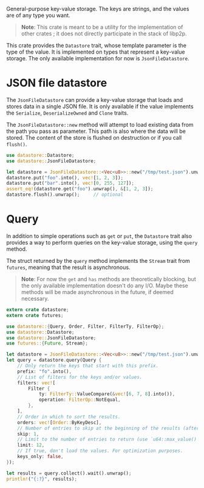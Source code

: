 General-purpose key-value storage.
The keys are strings, and the values are of any type you want.

> **Note**: This crate is meant to be a utility for the implementation of other crates ; it
>			does not directly participate in the stack of libp2p.

This crate provides the `Datastore` trait, whose template parameter is the type of the value.
It is implemented on types that represent a key-value storage.
The only available implementation for now is `JsonFileDatastore`.

# JSON file datastore

The `JsonFileDatastore` can provide a key-value storage that loads and stores data in a single
JSON file. It is only available if the value implements the `Serialize`, `DeserializeOwned`
and `Clone` traits.

The `JsonFileDatastore::new` method will attempt to load existing data from the path you pass
as parameter. This path is also where the data will be stored. The content of the store is
flushed on destruction or if you call `flush()`.

```rust
use datastore::Datastore;
use datastore::JsonFileDatastore;

let datastore = JsonFileDatastore::<Vec<u8>>::new("/tmp/test.json").unwrap();
datastore.put("foo".into(), vec![1, 2, 3]);
datastore.put("bar".into(), vec![0, 255, 127]);
assert_eq!(datastore.get("foo").unwrap(), &[1, 2, 3]);
datastore.flush().unwrap();		// optional
```

# Query

In addition to simple operations such as `get` or `put`, the `Datastore` trait also provides
a way to perform queries on the key-value storage, using the `query` method.

The struct returned by the `query` method implements the `Stream` trait from `futures`,
meaning that the result is asynchronous.

> **Note**: For now the `get` and `has` methods are theoretically blocking, but the only
>			available implementation doesn't do any I/O. Maybe these methods will be made
> 			asynchronous in the future, if deemed necessary.

```rust
extern crate datastore;
extern crate futures;

use datastore::{Query, Order, Filter, FilterTy, FilterOp};
use datastore::Datastore;
use datastore::JsonFileDatastore;
use futures::{Future, Stream};

let datastore = JsonFileDatastore::<Vec<u8>>::new("/tmp/test.json").unwrap();
let query = datastore.query(Query {
    // Only return the keys that start with this prefix.
    prefix: "fo".into(),
    // List of filters for the keys and/or values.
    filters: vec![
        Filter {
            ty: FilterTy::ValueCompare(&vec![6, 7, 8].into()),
            operation: FilterOp::NotEqual,
        },
    ],
    // Order in which to sort the results.
    orders: vec![Order::ByKeyDesc],
    // Number of entries to skip at the beginning of the results (after sorting).
    skip: 1,
    // Limit to the number of entries to return (use `u64::max_value()` for no limit).
    limit: 12,
    // If true, don't load the values. For optimization purposes.
    keys_only: false,
});

let results = query.collect().wait().unwrap();
println!("{:?}", results);
```